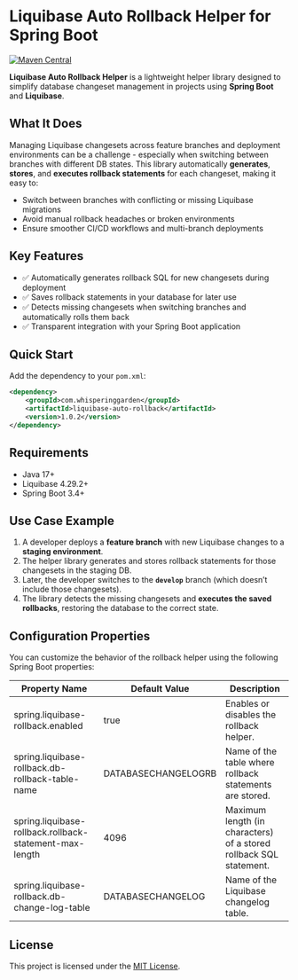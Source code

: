 # Liquibase Auto Rollback Helper for Spring Boot

[![Maven Central](https://img.shields.io/maven-central/v/com.whisperinggarden/liquibase-auto-rollback.svg)](https://central.sonatype.com/artifact/com.whisperinggarden/liquibase-auto-rollback)

**Liquibase Auto Rollback Helper** is a lightweight helper library designed to simplify database changeset management in projects using **Spring Boot** and **Liquibase**.

## What It Does

Managing Liquibase changesets across feature branches and deployment environments can be a challenge - especially when switching between branches with different DB states. This library automatically **generates**, **stores**, and **executes rollback statements** for each changeset, making it easy to:

- Switch between branches with conflicting or missing Liquibase migrations
- Avoid manual rollback headaches or broken environments
- Ensure smoother CI/CD workflows and multi-branch deployments

## Key Features

- ✅ Automatically generates rollback SQL for new changesets during deployment
- ✅ Saves rollback statements in your database for later use
- ✅ Detects missing changesets when switching branches and automatically rolls them back
- ✅ Transparent integration with your Spring Boot application

## Quick Start

Add the dependency to your `pom.xml`:

```xml
<dependency>
    <groupId>com.whisperinggarden</groupId>
    <artifactId>liquibase-auto-rollback</artifactId>
    <version>1.0.2</version>
</dependency>
```

## Requirements

- Java 17+
- Liquibase 4.29.2+
- Spring Boot 3.4+

## Use Case Example

1. A developer deploys a **feature branch** with new Liquibase changes to a **staging environment**.
2. The helper library generates and stores rollback statements for those changesets in the staging DB.
3. Later, the developer switches to the **`develop`** branch (which doesn’t include those changesets).
4. The library detects the missing changesets and **executes the saved rollbacks**, restoring the database to the correct state.

## Configuration Properties

You can customize the behavior of the rollback helper using the following Spring Boot properties:

| Property Name                                            | Default Value        | Description                                                                 |
|----------------------------------------------------------|----------------------|-----------------------------------------------------------------------------|
| spring.liquibase-rollback.enabled                        | true                 | Enables or disables the rollback helper.                                    |
| spring.liquibase-rollback.db-rollback-table-name         | DATABASECHANGELOGRB  | Name of the table where rollback statements are stored.                     |
| spring.liquibase-rollback.rollback-statement-max-length  | 4096                 | Maximum length (in characters) of a stored rollback SQL statement.          |
| spring.liquibase-rollback.db-change-log-table            | DATABASECHANGELOG    | Name of the Liquibase changelog table.                                      |

## License

This project is licensed under the [MIT License](LICENSE).
